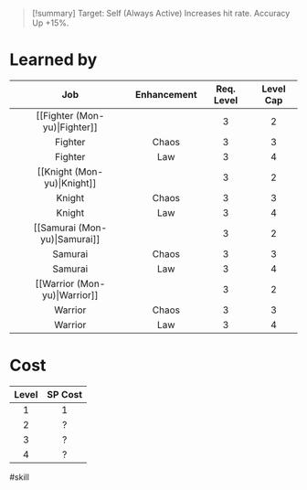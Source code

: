>[!summary]
>Target: Self (Always Active)
>Increases hit rate.
>Accuracy Up +15%.
# Learned by
|              Job              | Enhancement | Req. Level | Level Cap |
|:-----------------------------:|:-----------:|:----------:|:---------:|
| [[Fighter (Mon-yu)\|Fighter]] |             |     3      |     2     |
|            Fighter            |    Chaos    |     3      |     3     |
|            Fighter            |     Law     |     3      |     4     |
|  [[Knight (Mon-yu)\|Knight]]  |             |     3      |     2     |
|            Knight             |    Chaos    |     3      |     3     |
|            Knight             |     Law     |     3      |     4     |
| [[Samurai (Mon-yu)\|Samurai]] |             |     3      |     2     |
|            Samurai            |    Chaos    |     3      |     3     |
|            Samurai            |     Law     |     3      |     4     |
| [[Warrior (Mon-yu)\|Warrior]] |             |     3      |     2     |
|            Warrior            |    Chaos    |     3      |     3     |
|            Warrior            |     Law     |     3      |     4     |
# Cost
| Level | SP Cost |
|:-----:|:-------:|
| 1     | 1       |
| 2     | ?       |
| 3     | ?       |
| 4     | ?        |

#skill 